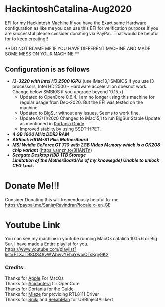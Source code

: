 # HackintoshCatalina-Aug2020
EFI for my Hackintosh Machine
If you have the Exact same Hardware configuration as like me you can use this EFI for verification purpose.If you are successful please consider donating via PayPal...That would be helpful for to keep creating!!

**DO NOT BLAME ME IF YOU HAVE DIFFERENT MACHINE AND MADE SOME MESS ON YOUR MACHINE **

## Configuration is as follows ##

 - ***i3-3220 with Intel HD 2500 iGPU*** (use iMac13,1 SMBIOS If you use i3 processors, Intel HD 2500 - Hardware acceleration doesnot work. Change below SMBIOS if   you upgrade beyond 10.15.x)
   - Updated to OpenCore 0.6.4. I am no longer using this machine for regular usage from Dec-2020. But the EFI was tested on the machine.
   - Updated to BigSur without any issues. Seems to work fine.
   - Update 03/11/2020 Changed to iMac15,1 to run BigSur Stable Update as mentioned in [Dortania Guide](https://dortania.github.io/OpenCore-Install-Guide/config.plist/ivy-bridge.html#platforminfo "Dortania Guide")
   - Improved stablity by using SSDT-HPET.<br/>
- ***4 GB 1600 MHz DDR3 RAM***<br/>
- ***ASRock H61M-S1 Plus MotherBoard***<br/>
- ***MSI Nvidia GeForce GT 710 with 2GB Video Memory which is a GK208 chip variant*** (https://amzn.to/3l1ANTn)<br/>
- ***Seagate Desktop HDD 1TB Storage***<br/>
***Limitation of the MotherBoard(As of my knowlegde) Unable to unlock CFG Lock.***
 
 # Donate Me!!!<br/>
Consider Donating this will tremendously helpful for me<br/>
https://paypal.me/SanjayRavindran?locale.x=en_GB


# Youtube Link<br/>
You can see my machine in youtube running MacOS catalina 10.15.6 or Big Sur. I have made a Entire playlist for you.<br/>
https://www.youtube.com/playlist?list=PLXJT98QS48vWWbwyYEhaYwbiOTsKgy9K2<br/>

### Credits:

Thanks for [Apple](https://www.apple.com/ "Apple") For MacOs<br/>
Thanks for [Acidantera](https://github.com/acidanthera "Acidantera") for OpenCore<br/>
Thanks for [Dortania](https://dortania.github.io/OpenCore-Install-Guide/ "Dortania") for the Guide<br/>
Thanks for [Mieze](https://github.com/Mieze "Mieze") for providing RTL8111 Driver<br/>
Thanks for [Sniki](https://github.com/Sniki "Sniki") and [RehabMan](https://github.com/RehabMan "RehabMan") for USBInjectAll.kext<br/>
